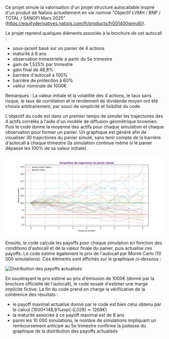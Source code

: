 Ce projet simule la valorisation d'un projet structuré autocallable inspiré d'un produit de Natixis actuellement en vie nommé "Objectif LVMH / BNP / TOTAL / SANOFI Mars 2025" (https://equityderivatives.natixis.com/fr/products/fr001400wmu6/).

Le projet reprend quelques éléments associés à la brochure de cet autocall :
  - sous-jacent basé sur un panier de 4 actions
  - maturité à 8 ans
  - observation trimestrielle à partir du 5e trimestre
  - gain de 1,525% par trimestre
  - gain final de 48,8%
  - barrière d'autocall à 100%
  - barrière de protection à 60%
  - valeur nominale de 1000€

Remarques : La valeur initiale et la volatilité des 4 actions, le taux sans risque, le taux de corrélation et le rendement de dividende moyen ont été choisis arbitrairement, par souci de simplicité et lisibilité du code.

L'objectif du code est dans un premier temps de simuler les trajectoires des 4 actifs corrélés à l'aide d'un modèle de diffusion géométrique brownien. Puis le code donne la moyenne des actifs pour chaque simulation et chaque observation pour former un panier.
Un graphique est généré afin de visualiser 30 trajectoires du panier simulé, sans tenir compte de la barrière d'autocall à chaque trimestre (la simulation continue même si le panier dépasse les 100% de sa valeur initiale).

![Echantillon de 30 trajectoires simulées](graphiques/echantillon_trajectoires.png)

Ensuite, le code calcule les payoffs pour chaque simulation en fonction des conditions d'autocall et de la valeur finale du panier, puis actualise ces payoffs. Le code estime également le prix de l'autocall par Monte Carlo (10 000 simulations).
Ces éléments sont affichés sur le graphique ci-dessous :

![Distribution des payoffs actualisés](graphiques/distribution_payoffs_actualisés.png)

En soustrayant le prix estimé au prix d'émission de 1000€ (donné par la brochure officielle de l'autocall), le code essaie d'estimer une marge implicite fictive.
La fin du code prend en charge la vérification de la cohérence des résultats :
  - le payoff maximal actualisé donné par le code est bien celui obtenu par le calcul (1000*148,8%*exp(-0,02*8) ≃ 1268€)
  - la maturité associée à ce payoff maximal est de 8 ans
  - parmi les 10 000 simulations, le nombre de simulations impliquant un remboursement anticipé au 5e trimestre confirme la justesse du graphique de la distribution des payoffs actualisés
